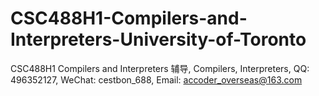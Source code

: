 # CSC488H1-Compilers-and-Interpreters-University-of-Toronto
CSC488H1 Compilers and Interpreters 辅导, Compilers, Interpreters, QQ: 496352127, WeChat: cestbon_688, Email: accoder_overseas@163.com
